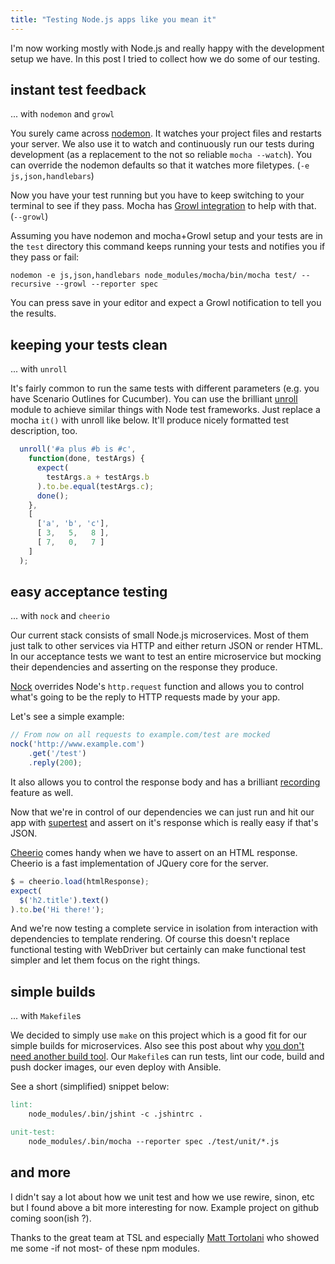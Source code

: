 ```yaml
---
title: "Testing Node.js apps like you mean it"
---
```


I'm now working mostly with Node.js and really happy with the development setup we have. In this post I tried to collect how we do some of our testing.

## <a id="nodemon-growl"></a> instant test feedback

... with ```nodemon``` and ```growl```

You surely came across [nodemon](http://nodemon.io/). It watches your project files and restarts your server. We also use it to watch and continuously run our tests during development (as a replacement to the not so reliable ```mocha --watch```). You can override the nodemon defaults so that it watches more filetypes. (```-e js,json,handlebars```)

Now you have your test running but you have to keep switching to your terminal to see if they pass. Mocha has [Growl integration](https://github.com/visionmedia/node-growl#installation) to help with that. (```--growl```)

Assuming you have nodemon and mocha+Growl setup and your tests are in the ```test``` directory this command keeps running your tests and notifies you if they pass or fail:

```
nodemon -e js,json,handlebars node_modules/mocha/bin/mocha test/ --recursive --growl --reporter spec
```

You can press save in your editor and expect a Growl notification to tell you the results.

## keeping your tests clean

... with ```unroll```

It's fairly common to run the same tests with different parameters (e.g. you have Scenario Outlines for Cucumber). You can use the brilliant [unroll](https://github.com/lawrencec/Unroll) module to achieve similar things with Node test frameworks. Just replace a mocha ``it()`` with unroll like below. It'll produce nicely formatted test description, too.

```js
  unroll('#a plus #b is #c',
    function(done, testArgs) {
      expect(
        testArgs.a + testArgs.b
      ).to.be.equal(testArgs.c);
      done();
    },
    [
      ['a', 'b', 'c'],
      [ 3,   5,   8 ],
      [ 7,   0,   7 ]
    ]
  );
```

## easy acceptance testing

... with ```nock``` and ```cheerio```

Our current stack consists of small Node.js microservices. Most of them just talk to other services via HTTP and either return JSON or render HTML. In our acceptance tests we want to test an entire microservice but mocking their dependencies and asserting on the response they produce.

[Nock](https://github.com/pgte/nock) overrides Node's ```http.request``` function and allows you to control what's going to be the reply to HTTP requests made by your app.

Let's see a simple example:

```js
// From now on all requests to example.com/test are mocked
nock('http://www.example.com')
    .get('/test')
    .reply(200);
```

It also allows you to control the response body and has a brilliant [recording](https://github.com/pgte/nock#recording) feature as well.

Now that we're in control of our dependencies we can just run and hit our app with [supertest](https://github.com/visionmedia/supertest) and assert on it's response which is really easy if that's JSON.

[Cheerio](https://github.com/cheeriojs/cheerio) comes handy when we have to assert on an HTML response. Cheerio is a fast implementation of JQuery core for the server.

```js
$ = cheerio.load(htmlResponse);
expect(
  $('h2.title').text()
).to.be('Hi there!');
```

And we're now testing a complete service in isolation from interaction with dependencies to template rendering. Of course this doesn't replace functional testing with WebDriver but certainly can make functional test simpler and let them focus on the right things.

## simple builds

... with ```Makefile```s

We decided to simply use ```make``` on this project which is a good fit for our simple builds for microservices. Also see this post about why [you don't need another build tool](http://hadihariri.com/2014/04/21/build-make-no-more/). Our ```Makefile```s can run tests, lint our code, build and push docker images, our even deploy with Ansible.

See a short (simplified) snippet below:

```Makefile
lint:
    node_modules/.bin/jshint -c .jshintrc .

unit-test:
    node_modules/.bin/mocha --reporter spec ./test/unit/*.js
```

## and more

I didn't say a lot about how we unit test and how we use rewire, sinon, etc but I found above a bit more interesting for now. Example project on github coming soon(ish ?).

Thanks to the great team at TSL and especially [Matt Tortolani](https://twitter.com/doodlemoonch) who showed me some -if not most- of these npm modules.
